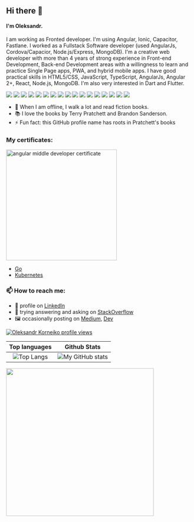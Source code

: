 ## Hi there 👋

#### I'm Oleksandr.
I am working as Fronted developer. I'm using Angular, Ionic, Capacitor, Fastlane. I worked as a Fullstack Software developer (used AngularJs, Cordova/Capacior, Node.js/Express, MongoDB).
I'm a creative web developer with more than 4 years of strong experience in Front-end Development, Back-end Development areas with a willingness to learn and practice Single Page apps, PWA, and hybrid mobile apps.
I have good practical skills in HTML5/CSS, JavaScript, TypeScript, AngularJs, Angular 2+, React,  Node.js, MongoDB.
I'm also very interested in Dart and Flutter.

![](https://img.shields.io/badge/Editor-VSCode-informational?style=flat&logo=visualstudiocode&logoColor=white&color=blue)
![](https://img.shields.io/badge/Editor-Android%20Studio-informational?style=flat&logo=androidstudio&logoColor=white&color=blue)
![](https://img.shields.io/badge/Shell-zsh-informational?style=flat&logo=gnubash&logoColor=white&color=important)
![](https://img.shields.io/badge/Code-TypeScript-informational?style=flat&logo=typescript&logoColor=white&color=success)
![](https://img.shields.io/badge/Code-JavaScript-informational?style=flat&logo=javascript&logoColor=white&color=success)
![](https://img.shields.io/badge/Code-HTML-informational?style=flat&logo=html5&logoColor=white&color=success)
![](https://img.shields.io/badge/Code-CSS-informational?style=flat&logo=css3&logoColor=white&color=success)
![](https://img.shields.io/badge/Code-SASS-informational?style=flat&logo=sass&logoColor=white&color=success)
![](https://img.shields.io/badge/Code-AngularJs-informational?style=flat&logo=angularjs&logoColor=white&color=success)
![](https://img.shields.io/badge/Code-Angular-informational?style=flat&logo=angular&logoColor=white&color=success)
![](https://img.shields.io/badge/Code-React-informational?style=flat&logo=react&logoColor=white&color=success)
![](https://img.shields.io/badge/Code-Capacitor-informational?style=flat&logo=capacitor&logoColor=white&color=success)
![](https://img.shields.io/badge/Code-Dart-informational?style=flat&logo=dart&logoColor=white&color=yellowgreen)
![](https://img.shields.io/badge/Code-Flutter-informational?style=flat&logo=flutter&logoColor=white&color=yellowgreen)
![](https://img.shields.io/badge/Code-Java-informational?style=flat&logo=java&logoColor=white&color=yellowgreen)
![](https://img.shields.io/badge/Tools-MongoDB-informational?style=flat&logo=mongodb&logoColor=white&color=green)
![](https://img.shields.io/badge/Tools-Docker-informational?style=flat&logo=docker&logoColor=white&color=green)

- 🌱 When I am offline, I walk a lot and read fiction books.
- 📚 I love the books by Terry Pratchett and Brandon Sanderson.
- ⚡ Fun fact: this GitHub profile name has roots in Pratchett's books

### My certificates:

<a href="https://certificates.dev/angular/certificates/9ccd14b3-7587-4fdf-b6de-f1c2a02e366a"><img width="300px" alt="angular middle developer certificate" src="https://github.com/user-attachments/assets/735879af-62c9-4285-bcaa-c766f28edbaf" /></a>

- [Go](https://www.boot.dev/certificate/youthfulpositive87/3b39d0f6-f944-4f1b-832d-a1daba32eda4)
- [Kubernetes](https://www.boot.dev/certificate/youthfulpositive87/6e6236f7-6f6b-45e3-859a-5fd0084754aa)

### 📫 How to reach me:
- 🔭 profile on [LinkedIn](https://www.linkedin.com/in/oleksandr-korneiko/)
- 💬 trying answering and asking on [StackOverflow](https://stackoverflow.com/users/11654839/oleksandr-k)
- 🖼️ occasionally posting on [Medium](https://medium.com/@oleksandr_k), [Dev](https://dev.to/oleks)

[![Oleksandr Korneiko profile views](https://u8views.com/api/v1/github/profiles/4409473/views/day-week-month-total-count.svg)](https://u8views.com/github/samvimes01)

Top languages              |  Github Stats
:-------------------------:|:-------------------------:
![Top Langs](https://github-readme-stats.vercel.app/api/top-langs/?username=samvimes01&layout=compact&langs_count=8&hide=PHP&hide_title=true) | ![My GitHub stats](https://github-readme-stats.vercel.app/api?username=samvimes01&show_icons=true&count_private=true&hide_rank=true&hide_title=true)

<a href="https://wakatime.com"><img width="400px" src="https://wakatime.com/share/@6b4ea0f5-9908-40a3-a46d-4f3dbdf3b871/fbdd7876-c43a-4bc2-b582-a03cdcd71b7d.png" /></a>

<!--
**samvimes01/samvimes01** is a ✨ _special_ ✨ repository because its `README.md` (this file) appears on your GitHub profile.

Here are some ideas to get you started:

- 🔭 I’m currently working on ...
- 🌱 I’m currently learning ...
- 👯 I’m looking to collaborate on ...
- 🤔 I’m looking for help with ...
- 💬 Ask me about ...
- 📫 How to reach me: ...
- 😄 Pronouns: ...
- ⚡ Fun fact: ...
-->
